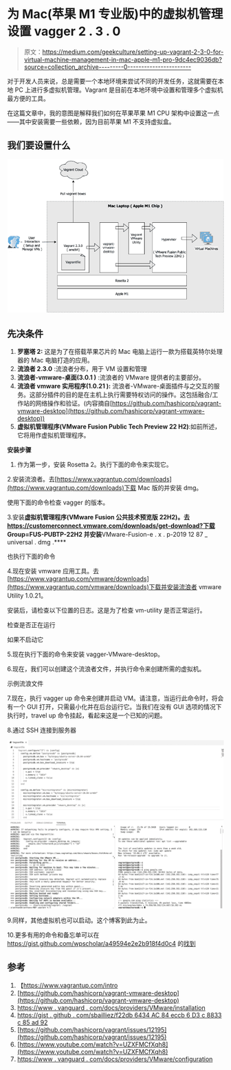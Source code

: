 # 为 Mac(苹果 M1 专业版)中的虚拟机管理设置 vagger 2 . 3 . 0

> 原文：<https://medium.com/geekculture/setting-up-vagrant-2-3-0-for-virtual-machine-management-in-mac-apple-m1-pro-9dc4ec9036db?source=collection_archive---------0----------------------->

对于开发人员来说，总是需要一个本地环境来尝试不同的开发任务，这就需要在本地 PC 上进行多虚拟机管理。Vagrant 是目前在本地环境中设置和管理多个虚拟机最方便的工具。

在这篇文章中，我的意图是解释我们如何在苹果苹果 M1 CPU 架构中设置这一点——其中安装需要一些依赖，因为目前苹果 M1 不支持虚拟盒。

## **我们要设置什么**

![](img/3440c2d86d75801bda5868378e8016ad.png)

## 先决条件

1.  **罗塞塔 2:** 这是为了在搭载苹果芯片的 Mac 电脑上运行一款为搭载英特尔处理器的 Mac 电脑打造的应用。
2.  **流浪者 2.3.0** :流浪者分布，用于 VM 设置和管理
3.  **流浪者-vmware-桌面(3.0.1 )** :流浪者的 VMware 提供者的主要部分。
4.  **流浪者 vmware 实用程序(1.0.21 ):** 流浪者-VMware-桌面插件与之交互的服务。这部分插件的目的是在主机上执行需要特权访问的操作。这包括融合/工作站的网络操作和验证。(内容摘自[https://github.com/hashicorp/vagrant-vmware-desktop](https://github.com/hashicorp/vagrant-vmware-desktop))
5.  **虚拟机管理程序(VMware Fusion Public Tech Preview 22 H2)**:如前所述，它将用作虚拟机管理程序。

**安装步骤**

1.  作为第一步，安装 Rosetta 2。执行下面的命令来实现它。

2.安装流浪者。去[https://www.vagrantup.com/downloads](https://www.vagrantup.com/downloads)下载 Mac 版的并安装 dmg。

使用下面的命令检查 vagger 的版本。

3.安装**虚拟机管理程序(VMware Fusion 公共技术预览版 22H2)。去 https://customerconnect.vmware.com/downloads/get-download?下载 Group=FUS-PUBTP-22H2 并安装**VMware-Fusion-e . x . p-2019 12 87 _ universal . dmg .****

也执行下面的命令

4.现在安装 vmware 应用工具。去[https://www.vagrantup.com/vmware/downloads](https://www.vagrantup.com/vmware/downloads)下载并安装流浪者 vmware Utility 1.0.21。

安装后，请检查以下位置的日志。这是为了检查 vm-utility 是否正常运行。

检查是否正在运行

如果不启动它

5.现在执行下面的命令来安装 vagger-VMware-desktop。

6.现在，我们可以创建这个流浪者文件，并执行命令来创建所需的虚拟机。

示例流浪文件

7.现在，执行 vagger up 命令来创建并启动 VM。请注意，当运行此命令时，将会有一个 GUI 打开，只需最小化并在后台运行它。当我们在没有 GUI 选项的情况下执行时，travel up 命令挂起，看起来这是一个已知的问题。

8.通过 SSH 连接到服务器

![](img/99472607d90032936f7af5f4bf325e71.png)

9.同样，其他虚拟机也可以启动。这个博客到此为止。

10.更多有用的命令和备忘单可以在 https://gist.github.com/wpscholar/a49594e2e2b918f4d0c4 的[找到](https://gist.github.com/wpscholar/a49594e2e2b918f4d0c4)

## 参考

1.  【https://www.vagrantup.com/intro 
2.  [https://github.com/hashicorp/vagrant-vmware-desktop](https://github.com/hashicorp/vagrant-vmware-desktop)
3.  [https://www . vanguard . com/docs/providers/VMware/installation](https://www.vagrantup.com/docs/providers/vmware/installation)
4.  [https://gist . github . com/sbailliez/f22db 6434 AC 84 eccb 6 D3 c 8833 c 85 ad 92](https://gist.github.com/sbailliez/f22db6434ac84eccb6d3c8833c85ad92)
5.  [https://github.com/hashicorp/vagrant/issues/12195](https://github.com/hashicorp/vagrant/issues/12195)
6.  [https://www.youtube.com/watch?v=UZXFMCfXqh8](https://www.youtube.com/watch?v=UZXFMCfXqh8)
7.  [https://www . vanguard . com/docs/providers/VMware/configuration](https://www.vagrantup.com/docs/providers/vmware/configuration)